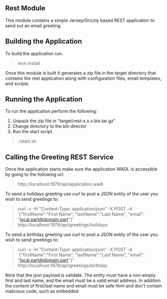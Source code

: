 ## Rest Module
This module contains a simple Jersey/Grizzly based REST application to send out
an email greeting.


## Building the Application
To build the application run:
> mvn install

Once this module is built it generates a zip file in the target directory that
contains the rest application along with configuration files, email templates,
and scripts.

## Running the Application
To run the application perform the following:

1. Unpack the zip file in "target/rest-x.x.x.bin.tar.gz"
2. Change directory to the bin director
3. Run the start script

> ./start.sh

## Calling the Greeting REST Service
Once the application starts make sure the application WADL is accessible by
going to the following url:
> http://localhost:1979/api/application.wadl

To send a holidays greeting use curl to post a JSON entity of the user you wish
to send greetings to:
> curl -v -H "Content-Type: application/json" -X POST -d '{"firstName":"First Name", "lastName":"Last Name", "email": "local.part@domain.part"}' http://localhost:1979/api/greetings/holidays

To send a birthday greeting use curl to post a JSON entity of the user you wish
to send greetings to:
> curl -v -H "Content-Type: application/json" -X POST -d '{"firstName":"First Name", "lastName":"Last Name", "email": "local.part@domain.part"}' http://localhost:1979/api/greetings/birthday

Note that the json payload is validate. The entity must have a non-empty first
and last name, and the email must be a valid email address. In addition the
content of first/last name and email must be safe html and don't contain
malicious code, such as embedded <script> elements.
